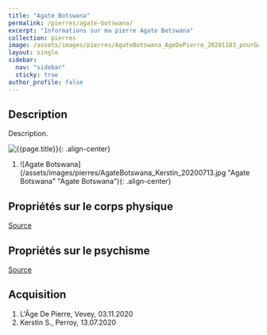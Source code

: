 ```yaml
---
title: "Agate Botswana"
permalink: /pierres/agate-botswana/
excerpt: "Informations sur ma pierre Agate Botswana"
collection: pierres
image: /assets/images/pierres/AgateBotswana_AgeDePierre_20201103_pourGwendoD.jpg
layout: single
sidebar:
  nav: "sidebar"
  sticky: true
author_profile: false
---
```


## Description
Description.

![{{page.title}}]({{page.image}} "Agate Botswana"){: .align-center}
1. ![Agate Botswana](/assets/images/pierres/AgateBotswana_Kerstin_20200713.jpg "Agate Botswana" "Agate Botswana"){: .align-center}

## Propriétés sur le corps physique


[Source](https://)


## Propriétés sur le psychisme


[Source](https://)

## Acquisition

1. L'Âge De Pierre, Vevey, 03.11.2020
1. Kerstin S., Perroy, 13.07.2020
